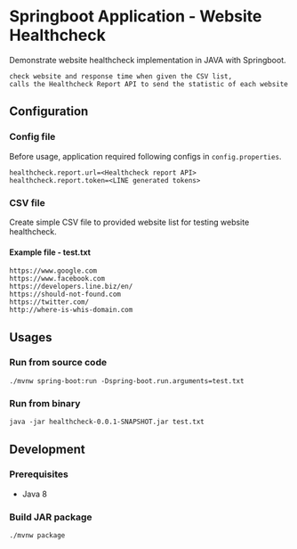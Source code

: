 # Springboot Application - Website Healthcheck

Demonstrate website healthcheck implementation in JAVA with Springboot.

```
check website and response time when given the CSV list,
calls the Healthcheck Report API to send the statistic of each website
```

## Configuration

### Config file
Before usage, application required following configs in `config.properties`.
```
healthcheck.report.url=<Healthcheck report API>
healthcheck.report.token=<LINE generated tokens>
```

### CSV file
Create simple CSV file to provided website list for testing website healthcheck.

#### Example file - test.txt
```
https://www.google.com
https://www.facebook.com
https://developers.line.biz/en/
https://should-not-found.com
https://twitter.com/
http://where-is-whis-domain.com
```


## Usages

### Run from source code
```
./mvnw spring-boot:run -Dspring-boot.run.arguments=test.txt
```

### Run from binary
```
java -jar healthcheck-0.0.1-SNAPSHOT.jar test.txt
```

## Development

### Prerequisites
- Java 8

### Build JAR package
```
./mvnw package
```




